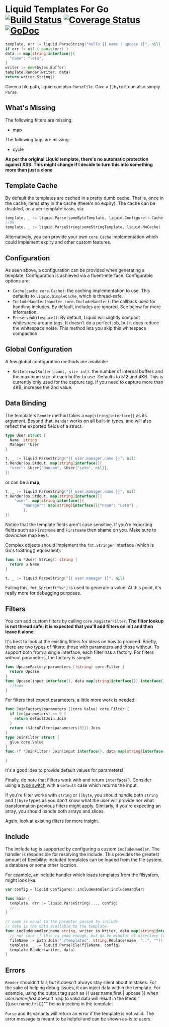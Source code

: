 # Liquid Templates For Go [![Build Status](https://travis-ci.org/acstech/liquid.svg)](https://travis-ci.org/acstech/liquid) [![Coverage Status](https://coveralls.io/repos/acstech/liquid/badge.svg)](https://coveralls.io/r/acstech/liquid) [![GoDoc](https://godoc.org/github.com/acstech/liquid?status.svg)](https://godoc.org/github.com/acstech/liquid)

```go
template, err := liquid.ParseString("hello {{ name | upcase }}", nil)
if err != nil { panic(err) }
data := map[string]interface{}{
  "name": "leto",
}
writer := new(bytes.Buffer)
template.Render(writer, data)
return writer.String()
```

Given a file path, liquid can also `ParseFile`. Give a `[]byte` it can also simply `Parse`.

## What's Missing
The following filters are missing:

- map

The following tags are missing:

- cycle

**As per the original Liquid template, there's no automatic protection against XSS. This might change if I decide to turn this into something more than just a clone**

## Template Cache
By default the templates are cached in a pretty dumb cache. That is, once in the cache, items stay in the cache (there's no expiry). The cache can be disabled, on a per-template basis, via:

```go
template, _ := liquid.Parse(someByteTemplate, liquid.Configure().Cache(nil))
//OR
template, _ := liquid.ParseString(someStringTemplate, liquid.NoCache)
```

Alternatively, you can provide your own `core.Cache` implementation which
could implement expiry and other custom features.

## Configuration
As seen above, a configuration can be provided when generating a template. Configuration is achieved via a fluent-interface. Configurable options are:

- `Cache(cache core.Cache)`: the caching implementation to use. This defaults to `liquid.SimpleCache`, which is thread-safe.
- `IncludeHandler(handler core.IncludeHandler)`: the callback used for handling includes. By default, includes are ignored. See below for more information.
- `PreserveWhitespace()`: By default, Liquid will slightly compact whitespace around tags. It doesn't do a perfect job, but it does reduce the whitespace noise. This method lets you skip this whitespace compaction

## Global Configuration
A few global configuration methods are available:

- `SetInternalBuffer(count, size int)`: the number of internal buffers and the maximum size of each buffer to use. Defaults to 512 and 4KB. This is currently only used for the capture tag. If you need to capture more than 4KB, increase the 2nd value.

## Data Binding
The template's `Render` method takes a `map[string]interface{}` as its argument. Beyond that, `Render` works on all built-in types, and will also reflect the exported fields of a struct.

```go
type User struct {
  Name  string
  Manager *User
}

t, _ := liquid.ParseString("{{ user.manager.name }}", nil)
t.Render(os.Stdout, map[string]interface{}{
  "user": &User{"Duncan", &User{"Leto", nil}},
})
```

or can be a **map**,

```go
t, _ := liquid.ParseString("{{ user.manager.name }}", nil)
t.Render(os.Stdout, map[string]interface{}{
	"user": map[string]interface{}{
		"manager": map[string]interface{}{"name": "Leto"} ,
		},
})
```

Notice that the template fields aren't case sensitive. If you're exporting fields such as `FirstName` and `Firstname` then shame on you. Make sure to downcase map keys.

Complex objects should implement the `fmt.Stringer` interface (which is Go's toString() equivalent):

```go
func (u *User) String() string {
  return u.Name
}

t, _ := liquid.ParseString("{{ user.manager }}", nil)
```

Failing this, `fmt.Sprintf("%v")` is used to generate a value. At this point, it's really more for debugging purposes.


## Filters
You can add custom filters by calling `core.RegisterFilter`. **The filter lookup is not thread safe; it is expected that you'll add filters on init and then leave it alone**.

It's best to look at the existing filters for ideas on how to proceed. Briefly, there are two types of filters: those with parameters and those without. To support both from a single interface, each filter has a factory. For filters without parameters, the factory is simple:

```go
func UpcaseFactory(parameters []string) core.Filter {
  return Upcase
}
func Upcase(input interface{}, data map[string]interface{}) interface{} {
  //todo
}
```

For filters that expect parameters, a little more work is needed:

```go
func JoinFactory(parameters []core.Value) core.Filter {
  if len(parameters) == 0 {
    return defaultJoin.Join
  }
  return (&JoinFilter{parameters[0]}).Join
}
type JoinFilter struct {
  glue core.Value
}
func (f *JoinFilter) Join(input interface{}, data map[string]interface{}) interface{} {

}
```

It's a good idea to provide default values for parameters!

Finally, do note that Filters work with and return `interface{}`. Consider using a [type switch](http://golang.org/doc/effective_go.html#type_switch) with a `default` case which returns the input.

If you're filter works with `string` or `[]byte`, you should handle both `string` and `[]byte` types as you don't know what the user will provide nor what transformation previous filters might apply. Similarly, if you're expecting an array, you should handle both arrays and slices.

Again, look at existing filters for more insight.

## Include
The include tag is supported by configuring a custom `IncludeHandler`. The handler is responsible for resolving the include. This provides the greatest amount of flexibility: included templates can be loaded from the file system, a database or some other location.

For example, an include handler which loads templates from the filsystem, might look like:

```go
var config = liquid.Configure().IncludeHandler(includeHandler)

func main {
  template, err := liquid.ParseString(..., config)
  //...
}

// name is equal to the paramter passed to include
// data is the data available to the template
func includeHandler(name string, writer io.Writer, data map[string]interface{}) {
  // not sure if this is good enough, but do be mindful of directory traversal attacks
  fileName := path.Join("./templates", string.Replace(name, "..", ""))
  template, _ := liquid.ParseFile(fileName, config)
  template.Render(writer, data)
}
```

## Errors
`Render` shouldn't fail, but it doesn't always stay silent about mistakes. For the sake of helping debug issues, it can inject data within the template. For example, using the output tag such as {{ user.name.first | upcase }} when *user.name.first* doesn't map to valid data will result in the literal "{{user.name.first}}"" being injecting in the template.

`Parse` and its variants will return an error if the template is not valid. The error message is meant to be helpful and can be shown as-is to users.
